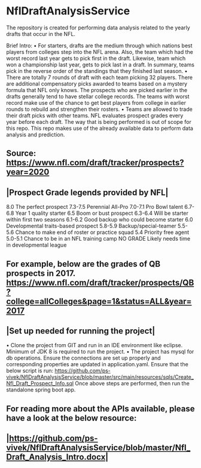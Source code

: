 # NflDraftAnalysisService
The repository is created for performing data analysis related to the yearly drafts that occur in the NFL. 

Brief Intro:
•	For starters, drafts are the medium through which nations best players from colleges step into the NFL arena. Also, the team which had the worst record last year gets to pick first in the draft. Likewise, team which won a championship last year, gets to pick last in a draft.  In summary, teams pick in the reverse order of the standings that they finished last season. 
•	There are totally 7 rounds of draft with each team picking 32 players. There are additional compensatory picks awarded to teams based on a mystery formula that NFL only knows. The prospects who are picked earlier in the drafts generally tend to have stellar college records. The teams with worst record make use of the chance to get best players from college in earlier rounds to rebuild and strengthen their rosters. 
•	Teams are allowed to trade their draft picks with other teams.
NFL evaluates prospect grades every year before each draft. The way that is being performed is out of scope for this repo. This repo makes use of the already available data to perform
data analysis and prediction.

Source: https://www.nfl.com/draft/tracker/prospects?year=2020
---------------------------------------
|Prospect Grade legends provided by NFL|
---------------------------------------
8.0	     The perfect prospect
7.3-7.5	 Perennial All-Pro
7.0-7.1	 Pro Bowl talent
6.7-6.8	 Year 1 quality starter
6.5	     Boom or bust prospect
6.3-6.4	 Will be starter within first two seasons
6.1-6.2	 Good backup who could become starter
6.0	     Developmental traits-based prospect
5.8-5.9	 Backup/special-teamer
5.5-5.6	 Chance to make end of roster or practice squad
5.4	     Priority free agent
5.0-5.1	 Chance to be in an NFL training camp
NO GRADE Likely needs time in developmental league
 
For example, below are the grades of QB prospects in 2017.
https://www.nfl.com/draft/tracker/prospects/QB?college=allColleges&page=1&status=ALL&year=2017
--------------------------------------
|Set up needed for running the project|
--------------------------------------
•	Clone the project from GIT and run in an IDE environment like eclipse. Minimum of JDK 8 is required to run the project.
•	The project has mysql for db operations. Ensure the connections are set up properly and corresponding properties are updated in application.yaml. Ensure that the below script is run:
https://github.com/ps-vivek/NflDraftAnalysisService/blob/master/src/main/resources/sqls/Create_Nfl_Draft_Prospect_Info.sql
	Once above steps are performed, then run the standalone spring boot app.

For reading more about the APIs available, please have a look at the below resource:
----------------------------------------------------------------------------------------------
|https://github.com/ps-vivek/NflDraftAnalysisService/blob/master/Nfl_Draft_Analysis_Intro.docx|
-----------------------------------------------------------------------------------------------
